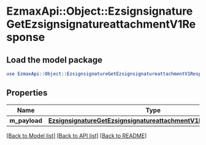 # EzmaxApi::Object::EzsignsignatureGetEzsignsignatureattachmentV1Response

## Load the model package
```perl
use EzmaxApi::Object::EzsignsignatureGetEzsignsignatureattachmentV1Response;
```

## Properties
Name | Type | Description | Notes
------------ | ------------- | ------------- | -------------
**m_payload** | [**EzsignsignatureGetEzsignsignatureattachmentV1ResponseMPayload**](EzsignsignatureGetEzsignsignatureattachmentV1ResponseMPayload.md) |  | 

[[Back to Model list]](../README.md#documentation-for-models) [[Back to API list]](../README.md#documentation-for-api-endpoints) [[Back to README]](../README.md)


